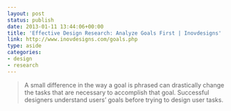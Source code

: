 ```yaml
---
layout: post
status: publish
date: 2013-01-11 13:44:06+00:00
title: 'Effective Design Research: Analyze Goals First | Inovdesigns'
link: http://www.inovdesigns.com/goals.php
type: aside
categories:
- design
- research
---
```


> 
  
> 
> A small difference in the way a goal is phrased can drastically change the tasks that are necessary to accomplish that goal. Successful designers understand users’ goals before trying to design user tasks.
> 
> 

